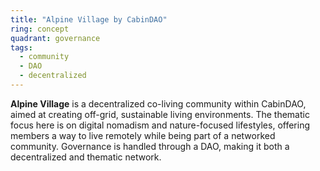 ```yaml
---
title: "Alpine Village by CabinDAO"
ring: concept
quadrant: governance
tags:
  - community
  - DAO
  - decentralized
---
```


**Alpine Village** is a decentralized co-living community within CabinDAO, aimed at creating off-grid, sustainable living environments. The thematic focus here is on digital nomadism and nature-focused lifestyles, offering members a way to live remotely while being part of a networked community. Governance is handled through a DAO, making it both a decentralized and thematic network.
